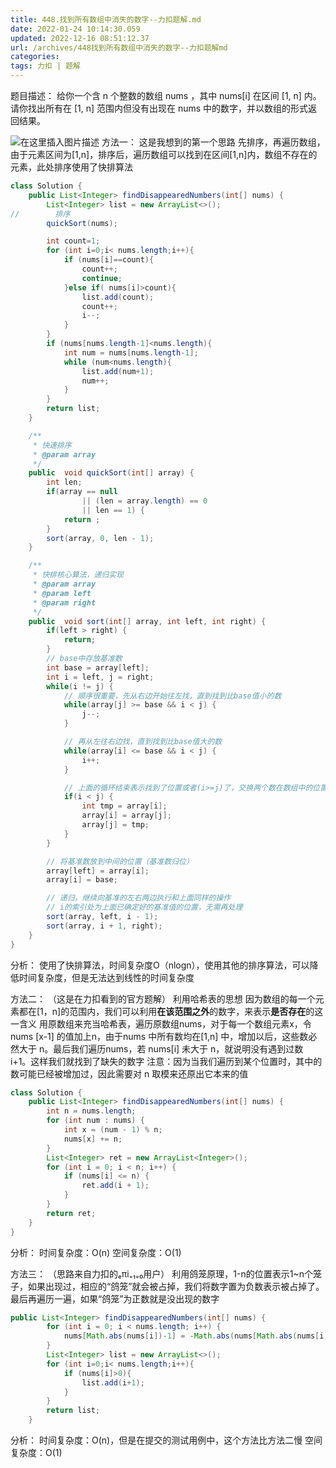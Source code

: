 ```yaml
---
title: 448.找到所有数组中消失的数字--力扣题解.md
date: 2022-01-24 10:14:30.059
updated: 2022-12-16 08:51:12.37
url: /archives/448找到所有数组中消失的数字--力扣题解md
categories: 
tags: 力扣 | 题解
---
```


﻿题目描述：
给你一个含 n 个整数的数组 nums ，其中 nums[i] 在区间 [1, n] 内。请你找出所有在 [1, n] 范围内但没有出现在 nums 中的数字，并以数组的形式返回结果。

![在这里插入图片描述](https://img-blog.csdnimg.cn/2eac030b784842119f6e3bcf383c8623.png?x-oss-process=image/watermark,type_d3F5LXplbmhlaQ,shadow_50,text_Q1NETiBA5bGx5Lit5pyJ5pyo,size_20,color_FFFFFF,t_70,g_se,x_16)
方法一：
这是我想到的第一个思路
先排序，再遍历数组，由于元素区间为[1,n]，排序后，遍历数组可以找到在区间[1,n]内，数组不存在的元素，此处排序使用了快排算法

```java
class Solution {
    public List<Integer> findDisappearedNumbers(int[] nums) {
        List<Integer> list = new ArrayList<>();
//        排序
        quickSort(nums);

        int count=1;
        for (int i=0;i< nums.length;i++){
            if (nums[i]==count){
                count++;
                continue;
            }else if( nums[i]>count){
                list.add(count);
                count++;
                i--;
            }
        }
        if (nums[nums.length-1]<nums.length){
            int num = nums[nums.length-1];
            while (num<nums.length){
                list.add(num+1);
                num++;
            }
        }
        return list;
    }

    /**
     * 快速排序
     * @param array
     */
    public  void quickSort(int[] array) {
        int len;
        if(array == null
                || (len = array.length) == 0
                || len == 1) {
            return ;
        }
        sort(array, 0, len - 1);
    }

    /**
     * 快排核心算法，递归实现
     * @param array
     * @param left
     * @param right
     */
    public  void sort(int[] array, int left, int right) {
        if(left > right) {
            return;
        }
        // base中存放基准数
        int base = array[left];
        int i = left, j = right;
        while(i != j) {
            // 顺序很重要，先从右边开始往左找，直到找到比base值小的数
            while(array[j] >= base && i < j) {
                j--;
            }

            // 再从左往右边找，直到找到比base值大的数
            while(array[i] <= base && i < j) {
                i++;
            }

            // 上面的循环结束表示找到了位置或者(i>=j)了，交换两个数在数组中的位置
            if(i < j) {
                int tmp = array[i];
                array[i] = array[j];
                array[j] = tmp;
            }
        }

        // 将基准数放到中间的位置（基准数归位）
        array[left] = array[i];
        array[i] = base;

        // 递归，继续向基准的左右两边执行和上面同样的操作
        // i的索引处为上面已确定好的基准值的位置，无需再处理
        sort(array, left, i - 1);
        sort(array, i + 1, right);
    }
}
```
分析：
使用了快排算法，时间复杂度O（nlogn），使用其他的排序算法，可以降低时间复杂度，但是无法达到线性的时间复杂度


方法二：
（这是在力扣看到的官方题解）
利用哈希表的思想
因为数组的每一个元素都在[1，n]的范围内，我们可以利用**在该范围之外**的数字，来表示**是否存在**的这一含义
     用原数组来充当哈希表，遍历原数组nums，对于每一个数组元素x，令 nums [x-1] 的值加上n，由于nums 中所有数均在[1,n] 中，增加以后，这些数必然大于 n。最后我们遍历nums，若 nums[i] 未大于 n，就说明没有遇到过数 i+1。这样我们就找到了缺失的数字
注意：因为当我们遍历到某个位置时，其中的数可能已经被增加过，因此需要对 n 取模来还原出它本来的值

```java
class Solution {
    public List<Integer> findDisappearedNumbers(int[] nums) {
        int n = nums.length;
        for (int num : nums) {
            int x = (num - 1) % n;
            nums[x] += n;
        }
        List<Integer> ret = new ArrayList<Integer>();
        for (int i = 0; i < n; i++) {
            if (nums[i] <= n) {
                ret.add(i + 1);
            }
        }
        return ret;
    }
}
```

分析：
时间复杂度：O(n)
空间复杂度：O(1)


方法三：
（思路来自力扣的ₑπi₊₁₌₀用户）
利用鸽笼原理，1-n的位置表示1~n个笼子，如果出现过，相应的“鸽笼”就会被占掉，我们将数字置为负数表示被占掉了。 最后再遍历一遍，如果“鸽笼”为正数就是没出现的数字

```java
public List<Integer> findDisappearedNumbers(int[] nums) {
        for (int i = 0; i < nums.length; i++) {
            nums[Math.abs(nums[i])-1] = -Math.abs(nums[Math.abs(nums[i])-1]);
        }
        List<Integer> list = new ArrayList<>();
        for (int i=0;i< nums.length;i++){
            if (nums[i]>0){
                list.add(i+1);
            }
        }
        return list;
    }

```
分析：
时间复杂度：O(n)，但是在提交的测试用例中，这个方法比方法二慢
空间复杂度：O(1)